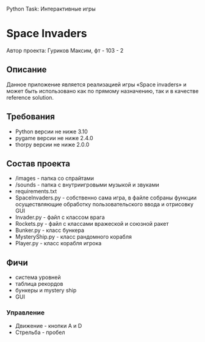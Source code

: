 Python Task: Интерактивные игры
# Space Invaders
Автор проекта: Гуриков Максим, фт - 103 - 2

## Описание
Данное приложение является реализацией игры «Space invaders» и может быть использовано
как по прямому назначению, так и в качестве reference solution.

## Требования
* Python версии не ниже 3.10
* pygame версии не ниже 2.4.0
* thorpy версии не ниже 2.0.0

## Состав проекта
* /images - папка со спрайтами
* /sounds - папка с внутриигровыми музыкой и звуками
* requirements.txt
* SpaceInvaders.py - собственно сама игра, в файле собраны функции осуществляющие обработку пользовательского ввода и отрисовку GUI
* Invader.py - файл с классом врага
* Rockets.py - файл с классами вражеской и союзной ракет
* Bunker.py - класс бункера
* MysteryShip.py - класс рандомного корабля
* Player.py - класс корабля игрока

## Фичи
* система уровней
* таблица рекордов
* бункеры и mystery ship
* GUI

### Управление
* Движение - кнопки A и D
* Стрельба - пробел